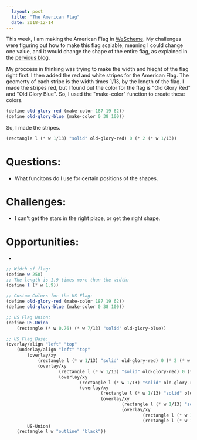 ```yaml
---
  layout: post
  title: "The American Flag"
  date: 2018-12-14
---
```


This week, I am making the American Flag in [WeScheme]("https://www.wescheme.org/").
My challenges were figuring out how to make this flag scalable, meaning I could change one value, and it would change the shape of the entire flag, as explained in the [pervious blog](/blog/2018/12/07/weekly-blog-reflection-12).  
  
My proccess in thinking was trying to make the width and hieght of the flag right first. I then added the red and white stripes for the American Flag. The geomerty of each stripe is the width times 1/13, by the length of the flag. I made the stripes red, but I found out the color for the flag is "Old Glory Red" and "Old Glory Blue". So, I used the "make-color" function to create these colors.
```scheme
(define old-glory-red (make-color 187 19 62))
(define old-glory-blue (make-color 0 38 100))
```
So, I made the stripes.
```scheme
(rectangle l (* w 1/13) "solid" old-glory-red) 0 (* 2 (* w 1/13))
```

# Questions:
 - What funcitons do I use for certain positions of the shapes.
 
# Challenges:
 - I can't get the stars in the right place, or get the right shape.
 
# Opportunities:
 - 


```scheme
;; Width of flag:
(define w 250)
;; The length is 1.9 times more than the width:
(define l (* w 1.9))

;; Custom Colors for the US Flag:
(define old-glory-red (make-color 187 19 62))
(define old-glory-blue (make-color 0 38 100))

;; US Flag Union:
(define US-Union
	(rectangle (* w 0.76) (* w 7/13) "solid" old-glory-blue))

;; US Flag Base:
(overlay/align "left" "top"
	(underlay/align "left" "top"
		(overlay/xy
			(rectangle l (* w 1/13) "solid" old-glory-red) 0 (* 2 (* w 1/13))
			(overlay/xy
					(rectangle l (* w 1/13) "solid" old-glory-red) 0 (* 2 (* w 1/13))
					(overlay/xy
							(rectangle l (* w 1/13) "solid" old-glory-red) 0 (* 2 (* w 1/13))
							(overlay/xy
									(rectangle l (* w 1/13) "solid" old-glory-red) 0 (* 2 (* w 1/13))
									(overlay/xy
											(rectangle l (* w 1/13) "solid" old-glory-red) 0 (* 2 (* w 1/13))
											(overlay/xy
													(rectangle l (* w 1/13) "solid" old-glory-red) 0 (* 2 (* w 1/13))
													(rectangle l (* w 1/13) "solid" old-glory-red)))))))
		US-Union)
	(rectangle l w "outline" "black"))

```
                                        
